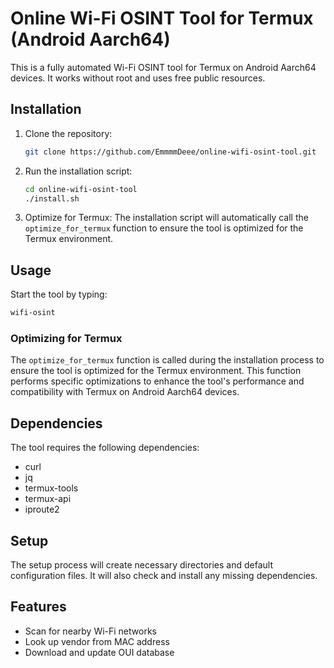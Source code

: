 # Online Wi-Fi OSINT Tool for Termux (Android Aarch64)

This is a fully automated Wi-Fi OSINT tool for Termux on Android Aarch64 devices. It works without root and uses free public resources.

## Installation

1. Clone the repository:
   ```bash
   git clone https://github.com/EmmmmDeee/online-wifi-osint-tool.git
   ```
2. Run the installation script:
   ```bash
   cd online-wifi-osint-tool
   ./install.sh
   ```

3. Optimize for Termux:
   The installation script will automatically call the `optimize_for_termux` function to ensure the tool is optimized for the Termux environment.

## Usage

Start the tool by typing:
```bash
wifi-osint
```

### Optimizing for Termux

The `optimize_for_termux` function is called during the installation process to ensure the tool is optimized for the Termux environment. This function performs specific optimizations to enhance the tool's performance and compatibility with Termux on Android Aarch64 devices.

## Dependencies

The tool requires the following dependencies:
- curl
- jq
- termux-tools
- termux-api
- iproute2

## Setup

The setup process will create necessary directories and default configuration files. It will also check and install any missing dependencies.

## Features

- Scan for nearby Wi-Fi networks
- Look up vendor from MAC address
- Download and update OUI database
